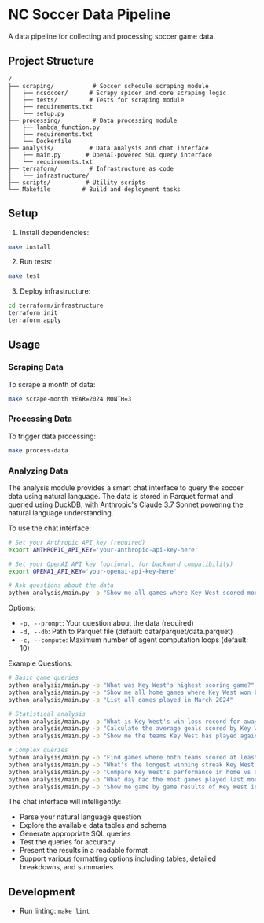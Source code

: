 # NC Soccer Data Pipeline

A data pipeline for collecting and processing soccer game data.

## Project Structure

```
/
├── scraping/           # Soccer schedule scraping module
│   ├── ncsoccer/      # Scrapy spider and core scraping logic
│   ├── tests/         # Tests for scraping module
│   ├── requirements.txt
│   └── setup.py
├── processing/         # Data processing module
│   ├── lambda_function.py
│   ├── requirements.txt
│   └── Dockerfile
├── analysis/          # Data analysis and chat interface
│   ├── main.py       # OpenAI-powered SQL query interface
│   └── requirements.txt
├── terraform/         # Infrastructure as code
│   └── infrastructure/
├── scripts/          # Utility scripts
└── Makefile         # Build and deployment tasks
```

## Setup

1. Install dependencies:
```bash
make install
```

2. Run tests:
```bash
make test
```

3. Deploy infrastructure:
```bash
cd terraform/infrastructure
terraform init
terraform apply
```

## Usage

### Scraping Data

To scrape a month of data:
```bash
make scrape-month YEAR=2024 MONTH=3
```

### Processing Data

To trigger data processing:
```bash
make process-data
```

### Analyzing Data

The analysis module provides a smart chat interface to query the soccer data using natural language. The data is stored in Parquet format and queried using DuckDB, with Anthropic's Claude 3.7 Sonnet powering the natural language understanding.

To use the chat interface:
```bash
# Set your Anthropic API key (required)
export ANTHROPIC_API_KEY='your-anthropic-api-key-here'

# Set your OpenAI API key (optional, for backward compatibility)
export OPENAI_API_KEY='your-openai-api-key-here'

# Ask questions about the data
python analysis/main.py -p "Show me all games where Key West scored more than 3 goals"
```

Options:
- `-p, --prompt`: Your question about the data (required)
- `-d, --db`: Path to Parquet file (default: data/parquet/data.parquet)
- `-c, --compute`: Maximum number of agent computation loops (default: 10)

Example Questions:
```bash
# Basic game queries
python analysis/main.py -p "What was Key West's highest scoring game?"
python analysis/main.py -p "Show me all home games where Key West won by more than 2 goals"
python analysis/main.py -p "List all games played in March 2024"

# Statistical analysis
python analysis/main.py -p "What is Key West's win-loss record for away games?"
python analysis/main.py -p "Calculate the average goals scored by Key West in their last 5 games"
python analysis/main.py -p "Show me the teams Key West has played against, ordered by number of matches"

# Complex queries
python analysis/main.py -p "Find games where both teams scored at least 2 goals"
python analysis/main.py -p "What's the longest winning streak Key West has had?"
python analysis/main.py -p "Compare Key West's performance in home vs away games"
python analysis/main.py -p "What day had the most games played last month?"
python analysis/main.py -p "Show me game by game results of Key West in table format"
```

The chat interface will intelligently:
- Parse your natural language question
- Explore the available data tables and schema
- Generate appropriate SQL queries
- Test the queries for accuracy
- Present the results in a readable format
- Support various formatting options including tables, detailed breakdowns, and summaries

## Development

- Run linting: `make lint`